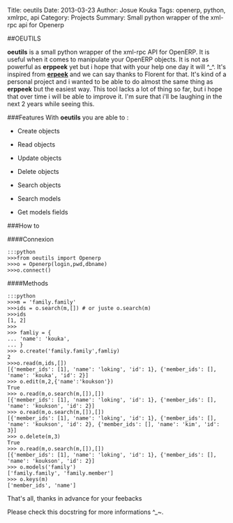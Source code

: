 Title: oeutils
Date: 2013-03-23
Author: Josue Kouka
Tags: openerp, python, xmlrpc, api
Category: Projects
Summary: Small python wrapper of the xml-rpc api for Openerp


##OEUTILS

__oeutils__ is a small python wrapper of the xml-rpc API for OpenERP. It is useful when it comes to  manipulate your OpenERP objects.
It is not as powerful as __erppeek__ yet but i hope that with your help one day it will ^_^.
It's inspired from [__erpeek__](https://github.com/florentx/erppeek) and we can say thanks to Florent for that.
It's kind of a personal project and i wanted to be able to do almost the same thing as __erppeek__ but the easiest way.
This tool lacks a lot of thing so far, but i hope that over time i will be able to improve it.
I'm sure that i'll be laughing in the next 2 years while seeing this.

###Features
With __oeutils__ you are able to :

* Create objects

* Read objects

* Update objects

* Delete objects

* Search objects

* Search models

* Get models fields


###How to

####Connexion

    :::python
    >>>from oeutils import Openerp
    >>>o = Openerp(login,pwd,dbname)
    >>>o.connect()

####Methods

    :::python
    >>>m = 'family.family'
    >>>ids = o.search(m,[]) # or juste o.search(m)
    >>>ids
    [1, 2]
    >>>
    >>> famliy = {
    ... 'name': 'kouka',
    ... }
    >>> o.create('family.family',famliy)
    2
    >>>o.read(m,ids,[])
    [{'member_ids': [1], 'name': 'loking', 'id': 1}, {'member_ids': [], 'name': 'kouka', 'id': 2}]
    >>> o.edit(m,2,{'name':'koukson'})
    True
    >>> o.read(m,o.search(m,[]),[])
    [{'member_ids': [1], 'name': 'loking', 'id': 1}, {'member_ids': [], 'name': 'koukson', 'id': 2}]
    >>> o.read(m,o.search(m,[]),[])
    [{'member_ids': [1], 'name': 'loking', 'id': 1}, {'member_ids': [], 'name': 'koukson', 'id': 2}, {'member_ids': [], 'name': 'kim', 'id': 3}]
    >>> o.delete(m,3)
    True
    >>> o.read(m,o.search(m,[]),[])
    [{'member_ids': [1], 'name': 'loking', 'id': 1}, {'member_ids': [], 'name': 'koukson', 'id': 2}]
    >>> o.models('family')    
    ['family.family', 'family.member']
    >>> o.keys(m)
    ['member_ids', 'name']

That's all, thanks in advance for your feebacks

Please check this docstring for more informations ^_~.
